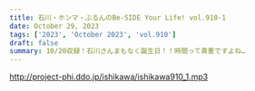 ```yaml
---
title: 石川・ホンマ・ぶるんのBe-SIDE Your Life! vol.910-1
date: October 29, 2023
tags: ['2023', 'October 2023', 'vol.910']
draft: false
summary: 10/20収録！石川さんまもなく誕生日！！時間って貴重ですよね…
---
```


http://project-phi.ddo.jp/ishikawa/ishikawa910_1.mp3